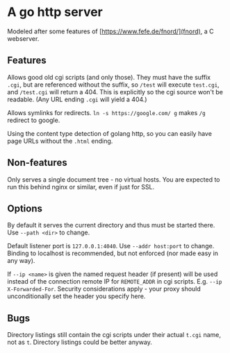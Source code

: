 # A go http server

Modeled after some features of [https://www.fefe.de/fnord/](fnord),
a C webserver.

## Features

Allows good old cgi scripts (and only those).
They must have the suffix `.cgi`,
but are referenced without the suffix, so `/test` will execute
`test.cgi`, and `/test.cgi` will return a 404. This is explicitly
so the cgi source won't be readable. (Any URL ending `.cgi` will
yield a 404.)

Allows symlinks for redirects. `ln -s https://google.com/ g`
makes `/g` redirect to google.

Using the content type detection of golang http, so you can
easily have page URLs without the `.html` ending.

## Non-features

Only serves a single document tree - no virtual hosts.
You are expected to run this behind nginx or similar,
even if just for SSL.

## Options

By default it serves the current directory
and thus must be started there. Use
`--path <dir>` to change.

Default listener port is `127.0.0.1:4040`.
Use `--addr host:port` to change. Binding
to localhost is recommended, but not enforced
(nor made easy in any way).

If `--ip <name>` is given the named request header
(if present) will be used instead of the connection
remote IP for `REMOTE_ADDR` in cgi scripts. E.g.
`--ip X-Forwarded-For`. Security considerations
apply - your proxy should unconditionally set the
header you specify here.

## Bugs

Directory listings still contain the cgi scripts
under their actual `t.cgi` name, not as `t`. Directory
listings could be better anyway.
